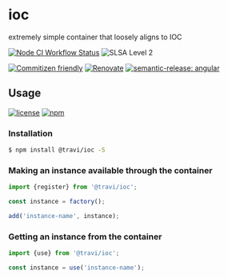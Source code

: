 # ioc

extremely simple container that loosely aligns to IOC

<!--status-badges start -->

[![Node CI Workflow Status][github-actions-ci-badge]][github-actions-ci-link]
![SLSA Level 2][slsa-badge]

<!--status-badges end -->

<!--contribution-badges start -->

[![Commitizen friendly](https://img.shields.io/badge/commitizen-friendly-brightgreen.svg)](http://commitizen.github.io/cz-cli/)
[![Renovate][renovate-badge]][renovate-link]
[![semantic-release: angular][semantic-release-badge]][semantic-release-link]

<!--contribution-badges end -->

## Usage

<!--consumer-badges start -->

[![license](https://img.shields.io/github/license/travi/ioc.svg)](LICENSE)
[![npm][npm-badge]][npm-link]

<!--consumer-badges end -->

### Installation

```sh
$ npm install @travi/ioc -S
```

### Making an instance available through the container

```js
import {register} from '@travi/ioc';

const instance = factory();

add('instance-name', instance);
```

### Getting an instance from the container

```js
import {use} from '@travi/ioc';

const instance = use('instance-name');
```

[renovate-link]: https://renovatebot.com

[renovate-badge]: https://img.shields.io/badge/renovate-enabled-brightgreen.svg?logo=renovatebot

[github-actions-ci-link]: https://github.com/travi/ioc/actions?query=workflow%3A%22Node.js+CI%22+branch%3Amaster

[github-actions-ci-badge]: https://github.com/travi/ioc/workflows/Node.js%20CI/badge.svg

[semantic-release-link]: https://github.com/semantic-release/semantic-release

[semantic-release-badge]: https://img.shields.io/badge/semantic--release-angular-e10079?logo=semantic-release

[slsa-badge]: https://slsa.dev/images/gh-badge-level2.svg

[npm-link]: https://www.npmjs.com/package/@travi/ioc

[npm-badge]: https://img.shields.io/npm/v/@travi/ioc?logo=npm
